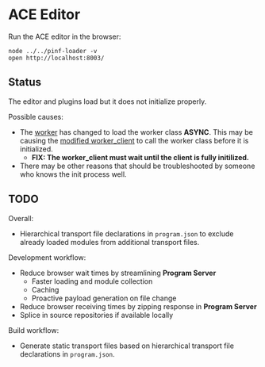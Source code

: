 ACE Editor
==========

Run the ACE editor in the browser:

    node ../../pinf-loader -v
    open http://localhost:8003/

Status
------

The editor and plugins load but it does not initialize properly.

Possible causes:

  * The [worker](https://github.com/pinf/loader-js/blob/6740bd1fd8bb49974c145ca98fde92d67458786c/demos/ACE/worker/worker.js#L56-60) has changed
    to load the worker class **ASYNC**. This may be causing the [modified worker_client](https://github.com/pinf/loader-js/blob/6740bd1fd8bb49974c145ca98fde92d67458786c/demos/ACE/editor/modules/ace/worker/worker_client.js)
    to call the worker class before it is initialized.
    * **FIX: The worker_client must wait until the client is fully initilized.**
  * There may be other reasons that should be troubleshooted by someone who knows the init process well.

TODO
----

Overall:

  * Hierarchical transport file declarations in `program.json` to exclude already loaded modules from additional transport files.

Development workflow:

  * Reduce browser wait times by streamlining __Program Server__
    * Faster loading and module collection
    * Caching
    * Proactive payload generation on file change
  * Reduce browser receiving times by zipping response in __Program Server__
  * Splice in source repositories if available locally

Build workflow:

  * Generate static transport files based on hierarchical transport file declarations in `program.json`.
